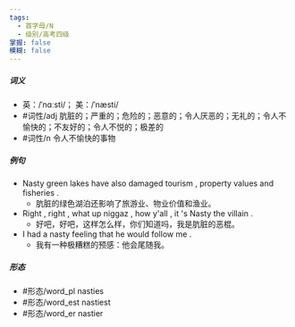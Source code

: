 ```yaml
---
tags:
  - 首字母/N
  - 级别/高考四级
掌握: false
模糊: false
---
```

##### 词义
- 英：/ˈnɑːsti/； 美：/ˈnæsti/
- #词性/adj  肮脏的；严重的；危险的；恶意的；令人厌恶的；无礼的；令人不愉快的；不友好的；令人不悦的；极差的
- #词性/n  令人不愉快的事物
##### 例句
- Nasty green lakes have also damaged tourism , property values and fisheries .
	- 肮脏的绿色湖泊还影响了旅游业、物业价值和渔业。
- Right , right , what up niggaz , how y'all , it 's Nasty the villain .
	- 好吧，好吧，这样怎么样，你们知道吗，我是肮脏的恶棍。
- I had a nasty feeling that he would follow me .
	- 我有一种极糟糕的预感：他会尾随我。
##### 形态
- #形态/word_pl nasties
- #形态/word_est nastiest
- #形态/word_er nastier

